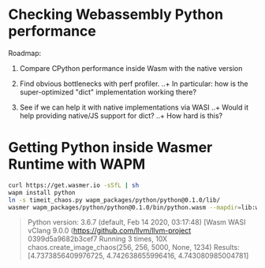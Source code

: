 # Checking Webassembly Python performance

Roadmap:

1. Compare CPython performance inside Wasm with the native version

2. Find obvious bottlenecks with perf profiler.
..+ In particular: how is the super-optimized "dict" implementation working there?

3. See if we can help it with native implementations via WASI
..+ Would it help providing native/JS support for dict?
..+ How hard is this?

# Getting Python inside Wasmer Runtime with WAPM

```sh
curl https://get.wasmer.io -sSfL | sh
wapm install python
ln -s timeit_chaos.py wapm_packages/python/python@0.1.0/lib/
wasmer wapm_packages/python/python@0.1.0/bin/python.wasm --mapdir=lib:wapm_packages/python/python@0.1.0/lib
```

> Python version: 3.6.7 (default, Feb 14 2020, 03:17:48) 
> [Wasm WASI vClang 9.0.0 (https://github.com/llvm/llvm-project 0399d5a9682b3cef7
> Running 3 times, 10X chaos.create_image_chaos(256, 256, 5000, None, 1234)
> Results: [4.7373856409976725, 4.742638655996416, 4.743080985004781]
